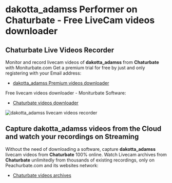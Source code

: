 # dakotta_adamss Performer on Chaturbate - Free LiveCam videos downloader

## Chaturbate Live Videos Recorder

Monitor and record livecam videos of **dakotta_adamss** from **Chaturbate** with Moniturbate.com
Get a premium trial for free by just and only registering with your Email address:
* [dakotta_adamss Premium videos downloader](https://moniturbate.com/request-demo-licence-key.html)

Free livecam videos downloader - Moniturbate Software:
* [Chaturbate videos downloader](https://moniturbate.com/moniturbate-download-software.html)

![dakotta_adamss livecam videos recorder](https://peachurnet.com/templates/moniturbate-software.png)


## Capture dakotta_adamss videos from the Cloud and watch your recordings on Streaming

Without the need of downloading a software, capture **dakotta_adamss** livecam videos from **Chaturbate** 100% online.
Watch Livecam archives from **Chaturbate** unlimitedly from thousands of existing recordings, only on Peachurbate.com and its websites network:
* [Chaturbate videos archives](https://peachurnet.com/)